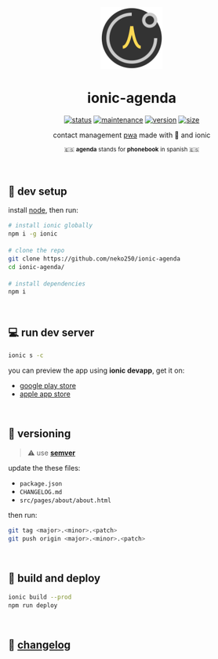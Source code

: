 <div align="center">
  <img src="https://raw.githubusercontent.com/Neko250/ionic-agenda/master/src/assets/imgs/logo.png" width="25%">
</div>

<h1 align="center">ionic-agenda</h1>

<div align="center">

[![status](https://img.shields.io/website-up-down-green-red/https/carlos-aguilar.com/ionic-agenda.svg?label=status)](https://carlos-aguilar.com/ionic-agenda/)
[![maintenance](https://img.shields.io/maintenance/yes/2019.svg)](https://github.com/wh0am1-dev/ionic-agenda)
[![version](https://img.shields.io/github/tag/wh0am1-dev/ionic-agenda.svg)](https://github.com/wh0am1-dev/ionic-agenda)
[![size](https://img.shields.io/github/languages/code-size/wh0am1-dev/ionic-agenda.svg)](https://github.com/wh0am1-dev/ionic-agenda)

contact management [pwa](https://developers.google.com/web/progressive-web-apps/) made with :black_heart: and ionic

<sup>:es: __agenda__ stands for __phonebook__ in spanish :es:</sup>

</div>

<br>

## :hammer: dev setup

install [node](https://nodejs.org), then run:

```bash
# install ionic globally
npm i -g ionic

# clone the repo
git clone https://github.com/neko250/ionic-agenda
cd ionic-agenda/

# install dependencies
npm i
```

<br>

## :computer: run dev server

```bash
ionic s -c
```

you can preview the app using __ionic devapp__, get it on:

- [google play store](https://play.google.com/store/apps/details?id=io.ionic.devapp&hl=en)
- [apple app store](https://itunes.apple.com/us/app/ionic-devapp/id1233447133?ls=1&mt=8)

<br>

## :bookmark: versioning

> :warning: use __[semver](https://semver.org)__

update the these files:

- `package.json`
- `CHANGELOG.md`
- `src/pages/about/about.html`

then run:

```bash
git tag <major>.<minor>.<patch>
git push origin <major>.<minor>.<patch>
```

<br>

## :rocket: build and deploy

```bash
ionic build --prod
npm run deploy
```

<br>

## :newspaper: [changelog](https://github.com/Neko250/ionic-agenda/blob/master/CHANGELOG.md)
